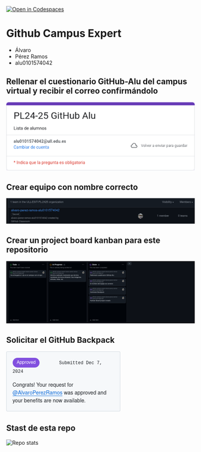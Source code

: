 [![Open in Codespaces](https://classroom.github.com/assets/launch-codespace-2972f46106e565e64193e422d61a12cf1da4916b45550586e14ef0a7c637dd04.svg)](https://classroom.github.com/open-in-codespaces?assignment_repo_id=17880237)
# Github Campus Expert 

- Álvaro 
- Pérez Ramos
- alu0101574042

## Rellenar el cuestionario GitHub-Alu del campus virtual y recibir el correo confirmándolo

![correo de confirmacion del cuestionario](docs/correo_cuestionario.png)

## Crear equipo con nombre correcto

![equipo](docs/equipo.png)

## Crear un project board kanban para este repositorio

![project board kanban](docs/project_board.png)

## Solicitar el GitHub Backpack

![github backpack](docs/backpack.png)

## Stast de esta repo
![Repo stats](https://github-readme-stats.vercel.app/api?username=AlvaroPerezRamos/ULL-ESIT-PL-2425&repo=github-campus-expert-alvaro-perez-ramos-alu0101574042&show_icons=true&show=reviews,discussions_started,discussions_answered,prs_merged,prs_merged_percentage&rank_icon=github&theme=neon)
